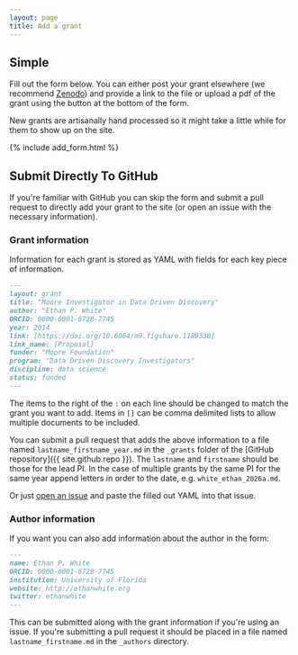 ```yaml
---
layout: page
title: Add a grant
---
```


## Simple

Fill out the form below.
You can either post your grant elsewhere (we recommend [Zenodo](https://zenodo.org/)) and provide a link to the file or upload a pdf of the grant using the button at the bottom of the form.

New grants are artisanally hand processed so it might take a little while for them to show up on the site.

{% include add_form.html %}

## Submit Directly To GitHub

If you're familiar with GitHub you can skip the form and submit a pull request to directly add your grant to the site (or open an issue with the necessary information).

### Grant information

Information for each grant is stored as YAML with fields for each key piece of information.

```markdown
---
layout: grant
title: "Moore Investigator in Data Driven Discovery"
author: "Ethan P. White"
ORCID: 0000-0001-6728-7745
year: 2014
link: [https://doi.org/10.6084/m9.figshare.1189330]
link_name: [Proposal]
funder: "Moore Foundation"
program: "Data Driven Discovery Investigators"
discipline: data science
status: funded
---
```

The items to the right of the `:` on each line should be changed to match the grant you want to add.
Items in `[]` can be comma delimited lists to allow multiple documents to be included.

You can submit a pull request that adds the above information to a file named `lastname_firstname_year.md` in the `_grants` folder of the [GitHub repository]({{ site.github.repo }}).
The `lastname` and `firstname` should be those for the lead PI.
In the case of multiple grants by the same PI for the same year append letters in order to the date,
e.g. `white_ethan_2026a.md`.

Or just [open an issue](https://github.com/weecology/ogrants/issues/new) and paste the filled out YAML into that issue.

### Author information

If you want you can also add information about the author in the form:

```markdown
---
name: Ethan P. White
ORCID: 0000-0001-6728-7745
institution: University of Florida
website: http://ethanwhite.org
twitter: ethanwhite
---
```

This can be submitted along with the grant information if you're using an issue.
If you're submitting a pull request it should be placed in a file named `lastname_firstname.md` in the `_authors` directory.
